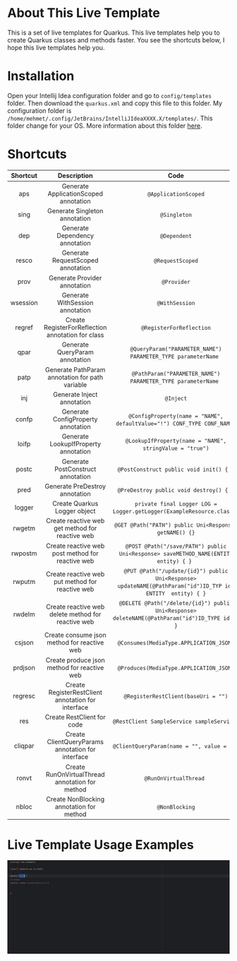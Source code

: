 # About This Live Template

This is a set of live templates for Quarkus. This live templates help you to create Quarkus classes and methods faster.
You see the shortcuts below, I hope this live templates help you.

# Installation

Open your Intellij Idea configuration folder and go to ```config/templates``` folder. Then download
the ```quarkus.xml```
and copy this file to this folder.
My configuration folder is ```/home/mehmet/.config/JetBrains/IntelliJIdeaXXXX.X/templates/```.
This folder change for your OS. More information about this
folder [here](https://www.jetbrains.com/help/idea/sharing-live-templates.html#config-file-location).

# Shortcuts

| Shortcut |                    Description                     |                                                      Code                                                       |
|:--------:|:--------------------------------------------------:|:---------------------------------------------------------------------------------------------------------------:|
|   aps    |       Generate ApplicationScoped annotation        |                                            ```@ApplicationScoped```                                             |
|   sing   |           Generate Singleton annotation            |                                                ```@Singleton```                                                 |
|   dep    |           Generate Dependency annotation           |                                                ```@Dependent```                                                 |
|  resco   |         Generate RequestScoped annotation          |                                              ```@RequestScoped```                                               |
|   prov   |            Generate Provider annotation            |                                                 ```@Provider```                                                 |
| wsession |          Generate WithSession annotation           |                                               ```@WithSession```                                                |
|  regref  | Create RegisterForReflection annotation for class  |                                          ```@RegisterForReflection```                                           |
|   qpar   |           Generate QueryParam annotation           |                        ```@QueryParam("PARAMETER_NAME") PARAMETER_TYPE parameterName ```                        |
|   patp   |  Generate PathParam annotation for path variable   |                        ```@PathParam("PARAMETER_NAME") PARAMETER_TYPE parameterName ```                         |
|   inj    |             Generate Inject annotation             |                                                  ```@Inject```                                                  |
|  confp   |         Generate ConfigProperty annotation         |                   ```@ConfigProperty(name = "NAME", defaultValue="!") CONF_TYPE CONF_NAME;```                   |
|  loifp   |        Generate LookupIfProperty annotation        |                          ```@LookupIfProperty(name = "NAME", stringValue = "true")```                           |
|  postc   |         Generate PostConstruct annotation          |                                   ```@PostConstruct public void init() { }```                                   |
|   pred   |           Generate PreDestroy annotation           |                                   ```@PreDestroy public void destroy() { }```                                   |
|  logger  |            Create Quarkus Logger object            |                    ```private final Logger LOG = Logger.getLogger(ExampleResource.class);```                    |
|  rwgetm  |  Create reactive web get method for reactive web   |                           ```@GET @Path("PATH") public Uni<Response> getNAME() {}```                            |
| rwpostm  |  Create reactive web post method for reactive web  |            ```@POST @Path("/save/PATH") public Uni<Response> saveMETHOD_NAME(ENTITY  entity) { } ```            |
|  rwputm  |  Create reactive web put method for reactive web   | ```@PUT @Path("/update/{id}") public Uni<Response> updateNAME(@PathParam("id")ID_TYP id, ENTITY  entity) { }``` |
|  rwdelm  | Create reactive web delete method for reactive web |       ```@DELETE @Path("/delete/{id}") public Uni<Response> deleteNAME(@PathParam("id")ID_TYPE id) { }```       |
|  csjson  |    Create consume json method for reactive web     |                                   ```@Consumes(MediaType.APPLICATION_JSON)```                                   |
| prdjson  |    Create produce json method for reactive web     |                                   ```@Produces(MediaType.APPLICATION_JSON)```                                   |
| regresc  | Create RegisterRestClient annotation for interface |                                     ```@RegisterRestClient(baseUri = "")```                                     |
|   res    |             Create RestClient for code             |                                 ```@RestClient SampleService sampleService;```                                  |
| cliqpar  | Create ClientQueryParams annotation for interface  |                                 ```@ClientQueryParam(name = "", value = "")```                                  |
|  ronvt   |  Create RunOnVirtualThread annotation for method   |                                           ```@RunOnVirtualThread ```                                            |
|  nbloc   |      Create NonBlocking annotation for method      |                                               ```@NonBlocking```                                                |

# Live Template Usage Examples

[![Usage](quarkus_live_templates_usage.gif)](quarkus_live_templates_usage.gif)